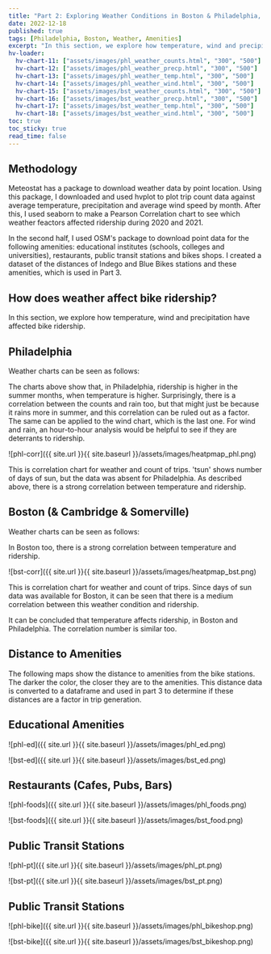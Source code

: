 ```yaml
---
title: "Part 2: Exploring Weather Conditions in Boston & Philadelphia, and Calculating Distance to Amenities"
date: 2022-12-18
published: true
tags: [Philadelphia, Boston, Weather, Amenities]
excerpt: "In this section, we explore how temperature, wind and precipitation have affected bike ridership, and plot amenities in both cities."
hv-loader:
  hv-chart-11: ["assets/images/phl_weather_counts.html", "300", "500"]
  hv-chart-12: ["assets/images/phl_weather_precp.html", "300", "500"]
  hv-chart-13: ["assets/images/phl_weather_temp.html", "300", "500"]
  hv-chart-14: ["assets/images/phl_weather_wind.html", "300", "500"]
  hv-chart-15: ["assets/images/bst_weather_counts.html", "300", "500"]
  hv-chart-16: ["assets/images/bst_weather_precp.html", "300", "500"]
  hv-chart-17: ["assets/images/bst_weather_temp.html", "300", "500"]
  hv-chart-18: ["assets/images/bst_weather_wind.html", "300", "500"]
toc: true
toc_sticky: true
read_time: false
---
```



## Methodology

Meteostat has a package to download weather data by point location. Using this package, I downloaded and used hvplot to plot trip count data against average temperature, precipitation and average wind speed by month. After this, I used seaborn to make a Pearson Correlation chart to see which weather feactors affected ridership during 2020 and 2021.

In the second half, I used OSM's package to download point data for the following amenities: educational institutes (schools, colleges and universities), restaurants, public transit stations and bikes shops. I created a dataset of the distances of Indego and Blue Bikes stations and these amenities, which is used in Part 3.

## How does weather affect bike ridership?

In this section, we explore how temperature, wind and precipitation have affected bike ridership.

## Philadelphia

Weather charts can be seen as follows:

<div id="hv-chart-11"></div>
<div id="hv-chart-13"></div>
<div id="hv-chart-12"></div>
<div id="hv-chart-14"></div>

The charts above show that, in Philadelphia, ridership is higher in the summer months, when temperature is higher. Surprisingly, there is a correlation between the counts and rain too, but that might just be because it rains more in summer, and this correlation can be ruled out as a factor. The same can be applied to the wind chart, which is the last one. For wind and rain, an hour-to-hour analysis would be helpful to see if they are deterrants to ridership.

![phl-corr]({{ site.url }}{{ site.baseurl }}/assets/images/heatpmap_phl.png)

This is correlation chart for weather and count of trips. 'tsun' shows number of days of sun, but the data was absent for Philadelphia. As described above, there is a strong correlation between temperature and ridership.

## Boston (& Cambridge & Somerville)

Weather charts can be seen as follows:

<div id="hv-chart-15"></div>
<div id="hv-chart-17"></div>
<div id="hv-chart-16"></div>
<div id="hv-chart-18"></div>

In Boston too, there is a strong correlation between temperature and ridership.

![bst-corr]({{ site.url }}{{ site.baseurl }}/assets/images/heatpmap_bst.png)

This is correlation chart for weather and count of trips. Since days of sun data was available for Boston, it can be seen that there is a medium correlation between this weather condition and ridership.

It can be concluded that temperature affects ridership, in Boston and Philadelphia. The correlation number is similar too.

## Distance to Amenities

The following maps show the distance to amenities from the bike stations. The darker the color, the closer they are to the amenities. This distance data is converted to a dataframe and used in part 3 to determine if these distances are a factor in trip generation.

## Educational Amenities

![phl-ed]({{ site.url }}{{ site.baseurl }}/assets/images/phl_ed.png)

![bst-ed]({{ site.url }}{{ site.baseurl }}/assets/images/bst_ed.png)

## Restaurants (Cafes, Pubs, Bars)

![phl-foods]({{ site.url }}{{ site.baseurl }}/assets/images/phl_foods.png)

![bst-foods]({{ site.url }}{{ site.baseurl }}/assets/images/bst_food.png)

## Public Transit Stations

![phl-pt]({{ site.url }}{{ site.baseurl }}/assets/images/phl_pt.png)

![bst-pt]({{ site.url }}{{ site.baseurl }}/assets/images/bst_pt.png)

## Public Transit Stations

![phl-bike]({{ site.url }}{{ site.baseurl }}/assets/images/phl_bikeshop.png)

![bst-bike]({{ site.url }}{{ site.baseurl }}/assets/images/bst_bikeshop.png)
















